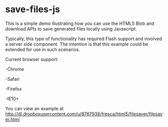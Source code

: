 save-files-js
=============

This is a simple demo illustrating how you can use the HTML5 Blob and download APIs to save generated files locally using Javascript.

Typically, this type of functionality has required Flash support and involved a server side component. The intention is that this example could be extended for use in such scenarios.

Current browser support:

-Chrome

-Safari

-Firefox

-IE10+

You can view an example at http://dl.dropboxusercontent.com/u/8767938/fresca/html5/filesaver/filesaver.html
